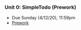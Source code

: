 ### Unit 0: SimpleTodo (Prework)
* Due Sunday (4/12/20), 11:59pm
* [Prework](https://courses.codepath.org/snippets/android_university/prework)
  
